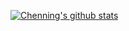 <!-- [![Top Langs](https://github-readme-stats.vercel.app/api/top-langs/?username=rainorangelemon)](https://github.com/anuraghazra/github-readme-stats) -->

[![Chenning's github stats](https://github-readme-stats.vercel.app/api?username=rainorangelemon&show_icons=true&theme=tokyonight)](https://github.com/anuraghazra/github-readme-stats)

<!--
**rainorangelemon/rainorangelemon** is a ✨ _special_ ✨ repository because its `README.md` (this file) appears on your GitHub profile.
